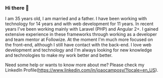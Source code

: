 ### Hi there 👋

I am 35 years old, I am married and a father. I have been working with technology for 14 years and with web development for 11 years. In recent years I've been working mainly with Laravel (PHP) and Angular 2+. I gained extensive experience in these frameworks through working as a developer and team mentor at Followize. At the moment I'm much more focused on the front-end, although I still have contact with the back-end. I love web development and technology and I'm always looking for new knowledge and technologies to make my work better and better.

Need some help or wants to know more about me? Please check my LinkedIn Profile(https://www.linkedin.com/in/joaocamposy/?locale=en_US).

<!--
**joaocamposy/joaocamposy** is a ✨ _special_ ✨ repository because its `README.md` (this file) appears on your GitHub profile.

Here are some ideas to get you started:

- 🔭 I’m currently working on ...
- 🌱 I’m currently learning ...
- 👯 I’m looking to collaborate on ...
- 🤔 I’m looking for help with ...
- 💬 Ask me about ...
- 📫 How to reach me: ...
- 😄 Pronouns: ...
- ⚡ Fun fact: ...
-->
